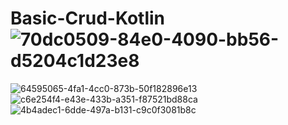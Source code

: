 # Basic-Crud-Kotlin![70dc0509-84e0-4090-bb56-d5204c1d23e8](https://github.com/Kanishka714/Basic-Crud-Kotlin/assets/130472767/595c6875-dce8-4634-ae98-3e87c40c1ab2)
![64595065-4fa1-4cc0-873b-50f182896e13](https://github.com/Kanishka714/Basic-Crud-Kotlin/assets/130472767/484f6f17-6d2e-41f6-9ca4-c8e611bfa45a)
![c6e254f4-e43e-433b-a351-f87521bd88ca](https://github.com/Kanishka714/Basic-Crud-Kotlin/assets/130472767/9a5e4a98-7aef-4ff2-9f27-04412b9f7573)
![4b4adec1-6dde-497a-b131-c9c0f3081b8c](https://github.com/Kanishka714/Basic-Crud-Kotlin/assets/130472767/078d5b04-0758-41c1-8f81-a58ffcb57fe1)
